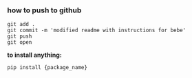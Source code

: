 ### how to push to github
```
git add . 
git commit -m 'modified readme with instructions for bebe'
git push 
git open 
```

**to install anything:**  
```
pip install {package_name}
```